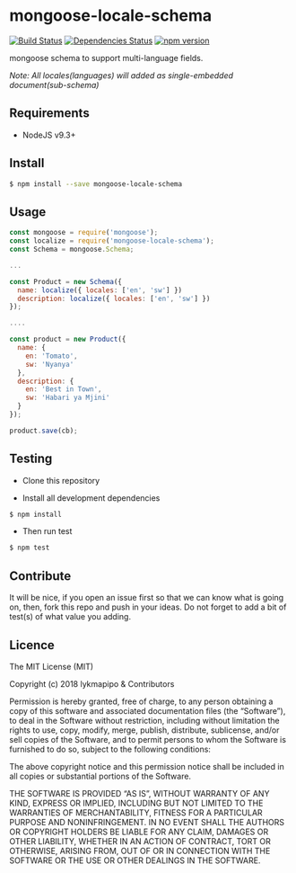 # mongoose-locale-schema

[![Build Status](https://travis-ci.org/lykmapipo/mongoose-locale-schema.svg?branch=master)](https://travis-ci.org/lykmapipo/mongoose-locale-schema)
[![Dependencies Status](https://david-dm.org/lykmapipo/mongoose-locale-schema/status.svg)](https://david-dm.org/lykmapipo/mongoose-locale-schema)
[![npm version](https://badge.fury.io/js/mongoose-locale-schema.svg)](https://badge.fury.io/js/mongoose-locale-schema)

mongoose schema to support multi-language fields.

*Note: All locales(languages) will added as single-embedded document(sub-schema)*

## Requirements

- NodeJS v9.3+

## Install
```sh
$ npm install --save mongoose-locale-schema
```

## Usage

```javascript
const mongoose = require('mongoose');
const localize = require('mongoose-locale-schema');
const Schema = mongoose.Schema;

...

const Product = new Schema({
  name: localize({ locales: ['en', 'sw'] })
  description: localize({ locales: ['en', 'sw'] })
});

....

const product = new Product({
  name: {
    en: 'Tomato',
    sw: 'Nyanya'
  },
  description: {
    en: 'Best in Town',
    sw: 'Habari ya Mjini'
  }
});

product.save(cb);

```

## Testing
* Clone this repository

* Install all development dependencies
```sh
$ npm install
```
* Then run test
```sh
$ npm test
```

## Contribute
It will be nice, if you open an issue first so that we can know what is going on, then, fork this repo and push in your ideas. Do not forget to add a bit of test(s) of what value you adding.

## Licence
The MIT License (MIT)

Copyright (c) 2018 lykmapipo & Contributors

Permission is hereby granted, free of charge, to any person obtaining a copy of this software and associated documentation files (the “Software”), to deal in the Software without restriction, including without limitation the rights to use, copy, modify, merge, publish, distribute, sublicense, and/or sell copies of the Software, and to permit persons to whom the Software is furnished to do so, subject to the following conditions:

The above copyright notice and this permission notice shall be included in all copies or substantial portions of the Software.

THE SOFTWARE IS PROVIDED “AS IS”, WITHOUT WARRANTY OF ANY KIND, EXPRESS OR IMPLIED, INCLUDING BUT NOT LIMITED TO THE WARRANTIES OF MERCHANTABILITY, FITNESS FOR A PARTICULAR PURPOSE AND NONINFRINGEMENT. IN NO EVENT SHALL THE AUTHORS OR COPYRIGHT HOLDERS BE LIABLE FOR ANY CLAIM, DAMAGES OR OTHER LIABILITY, WHETHER IN AN ACTION OF CONTRACT, TORT OR OTHERWISE, ARISING FROM, OUT OF OR IN CONNECTION WITH THE SOFTWARE OR THE USE OR OTHER DEALINGS IN THE SOFTWARE. 
